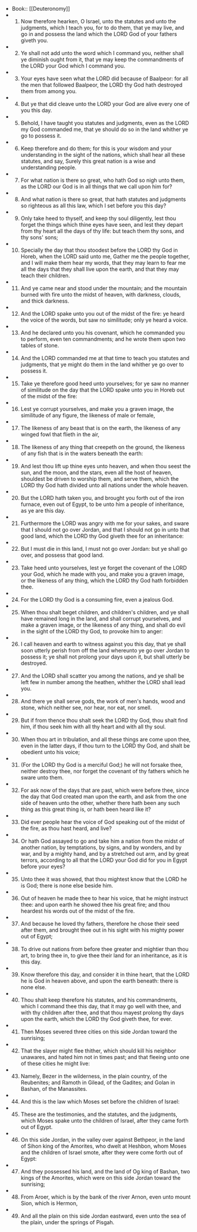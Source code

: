 - Book:: [[Deuteronomy]]
- 1. Now therefore hearken, O Israel, unto the statutes and unto the judgments, which I teach you, for to do them, that ye may live, and go in and possess the land which the LORD God of your fathers giveth you.
- 2. Ye shall not add unto the word which I command you, neither shall ye diminish ought from it, that ye may keep the commandments of the LORD your God which I command you.
- 3. Your eyes have seen what the LORD did because of Baalpeor: for all the men that followed Baalpeor, the LORD thy God hath destroyed them from among you.
- 4. But ye that did cleave unto the LORD your God are alive every one of you this day.
- 5. Behold, I have taught you statutes and judgments, even as the LORD my God commanded me, that ye should do so in the land whither ye go to possess it.
- 6. Keep therefore and do them; for this is your wisdom and your understanding in the sight of the nations, which shall hear all these statutes, and say, Surely this great nation is a wise and understanding people.
- 7. For what nation is there so great, who hath God so nigh unto them, as the LORD our God is in all things that we call upon him for?
- 8. And what nation is there so great, that hath statutes and judgments so righteous as all this law, which I set before you this day?
- 9. Only take heed to thyself, and keep thy soul diligently, lest thou forget the things which thine eyes have seen, and lest they depart from thy heart all the days of thy life: but teach them thy sons, and thy sons' sons;
- 10. Specially the day that thou stoodest before the LORD thy God in Horeb, when the LORD said unto me, Gather me the people together, and I will make them hear my words, that they may learn to fear me all the days that they shall live upon the earth, and that they may teach their children.
- 11. And ye came near and stood under the mountain; and the mountain burned with fire unto the midst of heaven, with darkness, clouds, and thick darkness.
- 12. And the LORD spake unto you out of the midst of the fire: ye heard the voice of the words, but saw no similitude; only ye heard a voice.
- 13. And he declared unto you his covenant, which he commanded you to perform, even ten commandments; and he wrote them upon two tables of stone.
- 14. And the LORD commanded me at that time to teach you statutes and judgments, that ye might do them in the land whither ye go over to possess it.
- 15. Take ye therefore good heed unto yourselves; for ye saw no manner of similitude on the day that the LORD spake unto you in Horeb out of the midst of the fire:
- 16. Lest ye corrupt yourselves, and make you a graven image, the similitude of any figure, the likeness of male or female,
- 17. The likeness of any beast that is on the earth, the likeness of any winged fowl that flieth in the air,
- 18. The likeness of any thing that creepeth on the ground, the likeness of any fish that is in the waters beneath the earth:
- 19. And lest thou lift up thine eyes unto heaven, and when thou seest the sun, and the moon, and the stars, even all the host of heaven, shouldest be driven to worship them, and serve them, which the LORD thy God hath divided unto all nations under the whole heaven.
- 20. But the LORD hath taken you, and brought you forth out of the iron furnace, even out of Egypt, to be unto him a people of inheritance, as ye are this day.
- 21. Furthermore the LORD was angry with me for your sakes, and sware that I should not go over Jordan, and that I should not go in unto that good land, which the LORD thy God giveth thee for an inheritance:
- 22. But I must die in this land, I must not go over Jordan: but ye shall go over, and possess that good land.
- 23. Take heed unto yourselves, lest ye forget the covenant of the LORD your God, which he made with you, and make you a graven image, or the likeness of any thing, which the LORD thy God hath forbidden thee.
- 24. For the LORD thy God is a consuming fire, even a jealous God.
- 25. When thou shalt beget children, and children's children, and ye shall have remained long in the land, and shall corrupt yourselves, and make a graven image, or the likeness of any thing, and shall do evil in the sight of the LORD thy God, to provoke him to anger:
- 26. I call heaven and earth to witness against you this day, that ye shall soon utterly perish from off the land whereunto ye go over Jordan to possess it; ye shall not prolong your days upon it, but shall utterly be destroyed.
- 27. And the LORD shall scatter you among the nations, and ye shall be left few in number among the heathen, whither the LORD shall lead you.
- 28. And there ye shall serve gods, the work of men's hands, wood and stone, which neither see, nor hear, nor eat, nor smell.
- 29. But if from thence thou shalt seek the LORD thy God, thou shalt find him, if thou seek him with all thy heart and with all thy soul.
- 30. When thou art in tribulation, and all these things are come upon thee, even in the latter days, if thou turn to the LORD thy God, and shalt be obedient unto his voice;
- 31. (For the LORD thy God is a merciful God;) he will not forsake thee, neither destroy thee, nor forget the covenant of thy fathers which he sware unto them.
- 32. For ask now of the days that are past, which were before thee, since the day that God created man upon the earth, and ask from the one side of heaven unto the other, whether there hath been any such thing as this great thing is, or hath been heard like it?
- 33. Did ever people hear the voice of God speaking out of the midst of the fire, as thou hast heard, and live?
- 34. Or hath God assayed to go and take him a nation from the midst of another nation, by temptations, by signs, and by wonders, and by war, and by a mighty hand, and by a stretched out arm, and by great terrors, according to all that the LORD your God did for you in Egypt before your eyes?
- 35. Unto thee it was showed, that thou mightest know that the LORD he is God; there is none else beside him.
- 36. Out of heaven he made thee to hear his voice, that he might instruct thee: and upon earth he showed thee his great fire; and thou heardest his words out of the midst of the fire.
- 37. And because he loved thy fathers, therefore he chose their seed after them, and brought thee out in his sight with his mighty power out of Egypt;
- 38. To drive out nations from before thee greater and mightier than thou art, to bring thee in, to give thee their land for an inheritance, as it is this day.
- 39. Know therefore this day, and consider it in thine heart, that the LORD he is God in heaven above, and upon the earth beneath: there is none else.
- 40. Thou shalt keep therefore his statutes, and his commandments, which I command thee this day, that it may go well with thee, and with thy children after thee, and that thou mayest prolong thy days upon the earth, which the LORD thy God giveth thee, for ever.
- 41. Then Moses severed three cities on this side Jordan toward the sunrising;
- 42. That the slayer might flee thither, which should kill his neighbor unawares, and hated him not in times past; and that fleeing unto one of these cities he might live:
- 43. Namely, Bezer in the wilderness, in the plain country, of the Reubenites; and Ramoth in Gilead, of the Gadites; and Golan in Bashan, of the Manassites.
- 44. And this is the law which Moses set before the children of Israel:
- 45. These are the testimonies, and the statutes, and the judgments, which Moses spake unto the children of Israel, after they came forth out of Egypt.
- 46. On this side Jordan, in the valley over against Bethpeor, in the land of Sihon king of the Amorites, who dwelt at Heshbon, whom Moses and the children of Israel smote, after they were come forth out of Egypt:
- 47. And they possessed his land, and the land of Og king of Bashan, two kings of the Amorites, which were on this side Jordan toward the sunrising;
- 48. From Aroer, which is by the bank of the river Arnon, even unto mount Sion, which is Hermon,
- 49. And all the plain on this side Jordan eastward, even unto the sea of the plain, under the springs of Pisgah.
